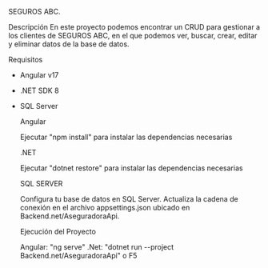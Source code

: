 SEGUROS ABC.

Descripción
En este proyecto podemos encontrar un CRUD para gestionar a los clientes de SEGUROS ABC, en el que podemos ver, buscar, crear, editar y eliminar datos de la base de datos.

Requisitos
- Angular v17 
- .NET SDK 8 
- SQL Server

  Angular

  Ejecutar "npm install" para instalar las dependencias necesarias

  .NET

  Ejecutar "dotnet restore" para instalar las dependencias necesarias

  SQL SERVER
  
  Configura tu base de datos en SQL Server.
  Actualiza la cadena de conexión en el archivo appsettings.json ubicado en Backend.net/AseguradoraApi.

  Ejecución del Proyecto

  Angular:  "ng serve"
  .Net:  "dotnet run --project Backend.net/AseguradoraApi" o F5
